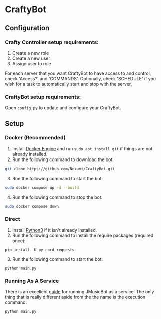 # CraftyBot

## Configuration
### Crafty Controller setup requirements:
1) Create a new role
2) Create a new user
3) Assign user to role

For each server that you want CraftyBot to have access to and control, check 'Access?' and 'COMMANDS'. Optionally, check 'SCHEDULE' if you wish for a task to automatically start and stop with the server.

### CraftyBot setup requirements:
Open `config.py` to update and configure your CraftyBot. 

## Setup
### Docker (Recommended)
1. Install [Docker Engine](https://docs.docker.com/engine/install/) and run `sudo apt install git` if things are not already installed.
2. Run the following command to download the bot:
```bash
git clone https://github.com/Nexumi/CraftyBot.git
```
3. Run the following command to start the bot:
```bash
sudo docker compose up -d --build
```
4. Run the following command to stop the bot:
```bash
sudo docker compose down
```

### Direct
1. Install [Python3](https://www.python.org/downloads/) if it isn't already installed.
2. Run the following command to install the require packages (required once):
```
pip install -U py-cord requests
```
3. Run the following command to start the bot:
```
python main.py
```

### Running As A Service
There is an excellent [guide](https://jmusicbot.com/running-as-a-service/) for running JMusicBot as a service.
The only thing that is really different aside from the the name is the execution command:
```
python main.py
```
